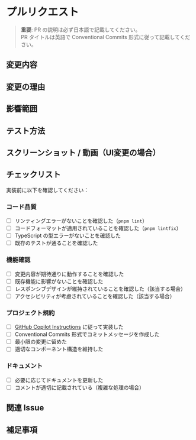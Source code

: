 # プルリクエスト

> **重要**: PR の説明は必ず日本語で記載してください。  
> PR タイトルは英語で Conventional Commits 形式に従って記載してください。

## 変更内容

<!-- この PR で行った変更内容を具体的に説明してください -->

## 変更の理由

<!-- なぜこの変更が必要なのかを説明してください -->

## 影響範囲

<!-- この変更が影響する範囲を記載してください（コンポーネント、ページ、機能など） -->

## テスト方法

<!-- この変更をテストする方法を記載してください -->

## スクリーンショット / 動画（UI変更の場合）

<!-- UI に変更がある場合は、変更前後のスクリーンショットを添付してください -->

## チェックリスト

実装前に以下を確認してください：

### コード品質

- [ ] リンティングエラーがないことを確認した（`pnpm lint`）
- [ ] コードフォーマットが適用されていることを確認した（`pnpm lintfix`）
- [ ] TypeScript の型エラーがないことを確認した
- [ ] 既存のテストが通ることを確認した

### 機能確認

- [ ] 変更内容が期待通りに動作することを確認した
- [ ] 既存機能に影響がないことを確認した
- [ ] レスポンシブデザインが維持されていることを確認した（該当する場合）
- [ ] アクセシビリティが考慮されていることを確認した（該当する場合）

### プロジェクト規約

- [ ] [GitHub Copilot Instructions](/.github/copilot-instructions.md) に従って実装した
- [ ] Conventional Commits 形式でコミットメッセージを作成した
- [ ] 最小限の変更に留めた
- [ ] 適切なコンポーネント構造を維持した

### ドキュメント

- [ ] 必要に応じてドキュメントを更新した
- [ ] コメントが適切に記載されている（複雑な処理の場合）

## 関連 Issue

<!-- この PR が解決する Issue がある場合は記載してください -->
<!-- 例: Fixes #123, Closes #456 -->

## 補足事項

<!-- その他、レビュアーに知っておいてもらいたい情報があれば記載してください -->